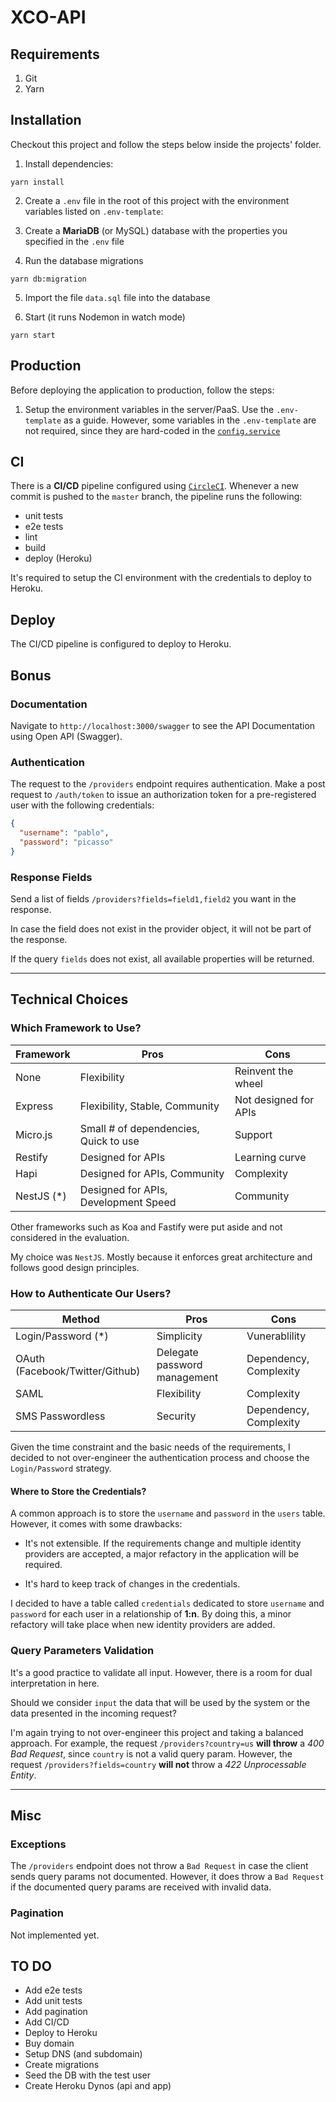 # XCO-API

## Requirements

1. Git
2. Yarn

## Installation

Checkout this project and follow the steps below inside the projects' folder.

1. Install dependencies:

```
yarn install
```

2. Create a `.env` file in the root of this project with the environment variables listed on `.env-template`:

3. Create a **MariaDB** (or MySQL) database with the properties you specified in the `.env` file

4. Run the database migrations

```
yarn db:migration
```

5. Import the file `data.sql` file into the database

6. Start (it runs Nodemon in watch mode)

```
yarn start
```

## Production

Before deploying the application to production, follow the steps:

1. Setup the environment variables in the server/PaaS. Use the `.env-template` as a guide. However, some variables in the `.env-template` are not required, since they are hard-coded in the [`config.service`]('src/modules/auth/auth.service.ts')

## CI

There is a **CI/CD** pipeline configured using [`CircleCI`]('https://circleci.com'). Whenever a new commit is pushed to the `master` branch, the pipeline runs the following:

- unit tests
- e2e tests
- lint
- build
- deploy (Heroku)

It's required to setup the CI environment with the credentials to deploy to Heroku.

## Deploy

The CI/CD pipeline is configured to deploy to Heroku.

## Bonus

### Documentation

Navigate to `http://localhost:3000/swagger` to see the API Documentation using Open API (Swagger).

### Authentication

The request to the `/providers` endpoint requires authentication. Make a post request to `/auth/token` to issue an authorization token for a pre-registered user with the following credentials:

```json
{
  "username": "pablo",
  "password": "picasso"
}
```

### Response Fields

Send a list of fields `/providers?fields=field1,field2` you want in the response.

In case the field does not exist in the provider object, it will not be part of the response.

If the query `fields` does not exist, all available properties will be returned.

---

## Technical Choices

### Which Framework to Use?

| Framework  | Pros                                  | Cons                  |
|------------|---------------------------------------|-----------------------|
| None       | Flexibility                           | Reinvent the wheel    |
| Express    | Flexibility, Stable, Community        | Not designed for APIs |
| Micro.js   | Small # of dependencies, Quick to use | Support               |
| Restify    | Designed for APIs                     | Learning curve        |
| Hapi       | Designed for APIs, Community          | Complexity            |
| NestJS (*) | Designed for APIs, Development Speed  | Community             |

Other frameworks such as Koa and Fastify were put aside and not considered in the evaluation.

My choice was `NestJS`. Mostly because it enforces great architecture and follows good design principles.


### How to Authenticate Our Users?

| Method                          | Pros                         | Cons                   |
|---------------------------------|------------------------------|------------------------|
| Login/Password (*)              | Simplicity                   | Vunerablility          |
| OAuth (Facebook/Twitter/Github) | Delegate password management | Dependency, Complexity |
| SAML                            | Flexibility                  | Complexity             |
| SMS Passwordless                | Security                     | Dependency, Complexity |


Given the time constraint and the basic needs of the requirements, I decided to not over-engineer the authentication process and choose the `Login/Password` strategy.

#### Where to Store the Credentials?

A common approach is to store the `username` and `password` in the `users` table. However, it comes with some drawbacks:

- It's not extensible. If the requirements change and multiple identity providers are accepted, a major refactory in the application will be required.

- It's hard to keep track of changes in the credentials.

I decided to have a table called `credentials` dedicated to store `username` and `password` for each user in a relationship of **1:n**. By doing this, a minor refactory will take place when new identity providers are added.


### Query Parameters Validation

It's a good practice to validate all input. However, there is a room for dual interpretation in here.

Should we consider `input` the data that will be used by the system or the data presented in the incoming request?

I'm again trying to not over-engineer this project and taking a balanced approach. For example, the request `/providers?country=us` **will throw** a *400 Bad Request*, since `country` is not a valid query param. However, the request `/providers?fields=country` **will not** throw a *422 Unprocessable Entity*.

---

## Misc

### Exceptions

The `/providers` endpoint does not throw a `Bad Request` in case the client sends query params not documented. However, it does throw a `Bad Request` if the documented query params are received with invalid data.

### Pagination

Not implemented yet.

## TO DO

- Add e2e tests
- Add unit tests
- Add pagination
- Add CI/CD
- Deploy to Heroku
- Buy domain
- Setup DNS (and subdomain)
- Create migrations
- Seed the DB with the test user
- Create Heroku Dynos (api and app)
